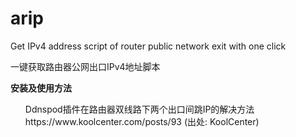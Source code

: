 # arip
Get IPv4 address script of router public network exit with one click

一键获取路由器公网出口IPv4地址脚本

<strong>安装及使用方法</strong>
<ul>Ddnspod插件在路由器双线路下两个出口间跳IP的解决方法
https://www.koolcenter.com/posts/93
(出处: KoolCenter)</ul>
